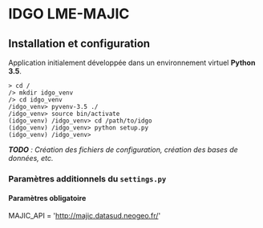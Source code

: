 # IDGO LME-MAJIC

## Installation et configuration

Application initialement développée dans un environnement virtuel __Python 3.5__.

```shell
> cd /
/> mkdir idgo_venv
/> cd idgo_venv
/idgo_venv> pyvenv-3.5 ./
/idgo_venv> source bin/activate
(idgo_venv) /idgo_venv> cd /path/to/idgo
(idgo_venv) /idgo_venv> python setup.py
(idgo_venv) /idgo_venv>
```

_**TODO** : Création des fichiers de configuration, création des bases de données, etc._


### Paramètres additionnels du `settings.py`


#### Paramètres obligatoire

MAJIC_API = 'http://majic.datasud.neogeo.fr/'

